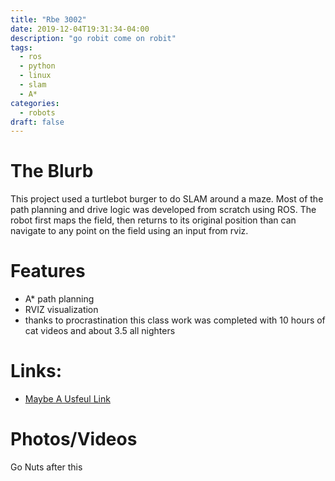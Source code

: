 ```yaml
---
title: "Rbe 3002"
date: 2019-12-04T19:31:34-04:00
description: "go robit come on robit"
tags:
  - ros
  - python
  - linux
  - slam
  - A* 
categories:
  - robots
draft: false
---
```


# The Blurb

This project used a turtlebot burger to do SLAM around a maze. Most of the path planning and drive logic was developed from scratch using ROS. The robot first maps the field, then returns to its original position than can navigate to any point on the field using an input from rviz.

# Features
  - A* path planning
  - RVIZ visualization
  - thanks to procrastination this class work was completed with 10 hours of cat videos and about 3.5 all nighters

# Links:
- [Maybe A Usfeul Link](url)

# Photos/Videos
<!--{{< google-photos tbHcgyWN44g9qj216 carousel >}}-->

<end-tldr> <!--Remove this line if you done need a tldr-->

Go Nuts after this

